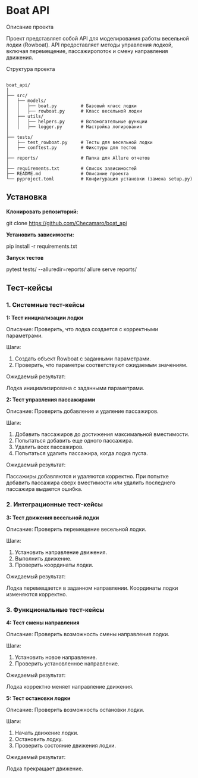 # Boat API

Описание проекта

Проект представляет собой API для моделирования работы весельной лодки (Rowboat). API предоставляет методы управления лодкой, включая перемещение, пассажиропоток и смену направления движения.

Структура проекта

<pre><code>
boat_api/
│
├── src/
│   ├── models/
│   │   ├── boat.py         # Базовый класс лодки
│   │   ├── rowboat.py      # Класс весельной лодки
│   ├── utils/
│   │   ├── helpers.py      # Вспомогательные функции
│   │   ├── logger.py       # Настройка логирования
│
├── tests/
│   ├── test_rowboat.py     # Тесты для весельной лодки
│   ├── conftest.py         # Фикстуры для тестов
│
├── reports/                # Папка для Allure отчетов
│
├── requirements.txt        # Список зависимостей
├── README.md               # Описание проекта
└── pyproject.toml          # Конфигурация установки (замена setup.py)
</code></pre>

## **Установка**

**Клонировать репозиторий:**

git clone https://github.com/Checamaro/boat_api

**Установить зависимости:**

pip install -r requirements.txt

**Запуск тестов**

pytest tests/ --alluredir=reports/
allure serve reports/

## **Тест-кейсы**

### 1. Системные тест-кейсы

**1: Тест инициализации лодки**

Описание: Проверить, что лодка создается с корректными параметрами.

Шаги:

1. Создать объект Rowboat с заданными параметрами.
2. Проверить, что параметры соответствуют ожидаемым значениям.

Ожидаемый результат:

Лодка инициализирована с заданными параметрами.

**2: Тест управления пассажирами**

Описание: Проверить добавление и удаление пассажиров.

Шаги:

1. Добавить пассажиров до достижения максимальной вместимости.
2. Попытаться добавить еще одного пассажира.
3. Удалить всех пассажиров.
4. Попытаться удалить пассажира, когда лодка пуста.

Ожидаемый результат:

Пассажиры добавляются и удаляются корректно.
При попытке добавить пассажира сверх вместимости или удалить последнего пассажира выдается ошибка.

### 2. Интеграционные тест-кейсы

**3: Тест движения весельной лодки**

Описание: Проверить перемещение весельной лодки.

Шаги:

1. Установить направление движения.
2. Выполнить движение.
3. Проверить координаты лодки.

Ожидаемый результат:

Лодка перемещается в заданном направлении.
Координаты лодки изменяются корректно.

### 3. Функциональные тест-кейсы

**4: Тест смены направления**

Описание: Проверить возможность смены направления лодки.

Шаги:

1. Установить новое направление.
2. Проверить установленное направление.

Ожидаемый результат:

Лодка корректно меняет направление движения.

**5: Тест остановки лодки**

Описание: Проверить возможность остановки лодки.

Шаги:

1. Начать движение лодки.
2. Остановить лодку.
3. Проверить состояние движения лодки.

Ожидаемый результат:

Лодка прекращает движение.